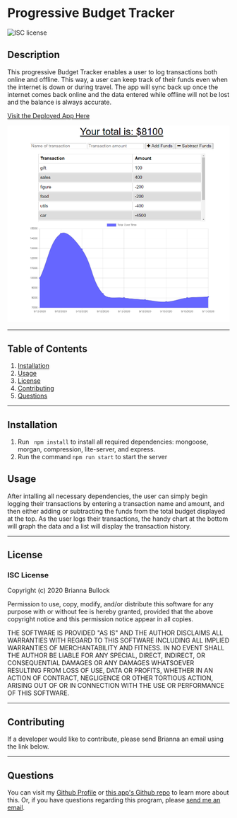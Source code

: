 
# Progressive Budget Tracker
![ISC license](https://img.shields.io/badge/License-ISC-blue.svg) 

## Description 
This progressive Budget Tracker enables a user to log transactions both online and offline.  This way, a user can keep track of their funds even when the internet is down or during travel.  The app will sync back up once the internet comes back online and the data entered while offline will not be lost and the balance is always accurate.

[Visit the Deployed App Here](https://limitless-island-64454.herokuapp.com/)

![Budget Tracker App Image](./public/assets/images/appimg.PNG)

---

## Table of Contents
1. [Installation](#Installation)
2. [Usage](#Usage)
3. [License](#license)
4. [Contributing](#Contributing)
5. [Questions](#Questions)
---

## Installation
1. Run ``` npm install``` to install all required dependencies: mongoose, morgan, compression, lite-server, and express. 
2. Run the command ``` npm run start ``` to start the server

## Usage
After intalling all necessary dependencies, the user can simply begin logging their transactions by entering a transaction name and amount, and then either adding or subtracting the funds from the total budget displayed at the top. As the user logs their transactions, the handy chart at the bottom will graph the data and a list will display the transaction history.

---

## License
### ISC License
Copyright (c) 2020 Brianna Bullock

Permission to use, copy, modify, and/or distribute this software for any purpose with or without fee is hereby granted, provided that the above copyright notice and this permission notice appear in all copies.

THE SOFTWARE IS PROVIDED "AS IS" AND THE AUTHOR DISCLAIMS ALL WARRANTIES WITH REGARD TO THIS SOFTWARE INCLUDING ALL IMPLIED WARRANTIES OF MERCHANTABILITY AND FITNESS. IN NO EVENT SHALL THE AUTHOR BE LIABLE FOR ANY SPECIAL, DIRECT, INDIRECT, OR CONSEQUENTIAL DAMAGES OR ANY DAMAGES WHATSOEVER RESULTING FROM LOSS OF USE, DATA OR PROFITS, WHETHER IN AN ACTION OF CONTRACT, NEGLIGENCE OR OTHER TORTIOUS ACTION, ARISING OUT OF OR IN CONNECTION WITH THE USE OR PERFORMANCE OF THIS SOFTWARE. 

---
## Contributing
If a developer would like to contribute, please send Brianna an email using the link below.

---

## Questions

You can visit my [Github Profile](https://www.github.com/kairora) or [this app's Github repo](https://github.com/kairora/progressive-budget-tracker) to learn more about this.
Or, if you have questions regarding this program, please [send me an email](mailto:brianna.bullock16@gmail.com). 